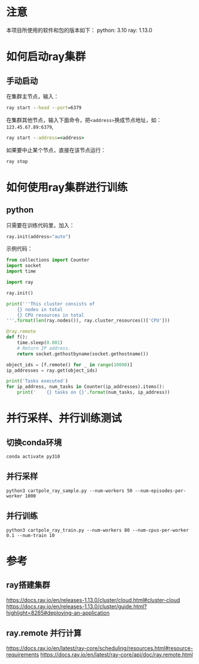 # 注意
本项目所使用的软件和包的版本如下：
python: 3.10
ray: 1.13.0

# 如何启动ray集群
## 手动启动
在集群主节点，输入：
```cmd
ray start --head --port=6379
```

在集群其他节点，输入下面命令，把`<address>`换成节点地址，如：`123.45.67.89:6379`,
```cmd
ray start --address=<address>
```

如果要中止某个节点，直接在该节点运行：
```cmd
ray stop
```

# 如何使用ray集群进行训练
## python
只需要在训练代码里，加入：
```python
ray.init(address="auto")
```
示例代码：
```python
from collections import Counter
import socket
import time

import ray

ray.init()

print('''This cluster consists of
    {} nodes in total
    {} CPU resources in total
'''.format(len(ray.nodes()), ray.cluster_resources()['CPU']))

@ray.remote
def f():
    time.sleep(0.001)
    # Return IP address.
    return socket.gethostbyname(socket.gethostname())

object_ids = [f.remote() for _ in range(10000)]
ip_addresses = ray.get(object_ids)

print('Tasks executed')
for ip_address, num_tasks in Counter(ip_addresses).items():
    print('    {} tasks on {}'.format(num_tasks, ip_address))
```

# 并行采样、并行训练测试
## 切换conda环境
```commandline
conda activate py310
```

## 并行采样
```commandline
python3 cartpole_ray_sample.py --num-workers 50 --num-episodes-per-worker 1000
```

## 并行训练
```commandline
python3 cartpole_ray_train.py --num-workers 80 --num-cpus-per-worker 0.1 --num-train 10
```

# 参考
## ray搭建集群
<https://docs.ray.io/en/releases-1.13.0/cluster/cloud.html#cluster-cloud>
<https://docs.ray.io/en/releases-1.13.0/cluster/guide.html?highlight=8265#deploying-an-application>

## ray.remote 并行计算
<https://docs.ray.io/en/latest/ray-core/scheduling/resources.html#resource-requirements>
<https://docs.ray.io/en/latest/ray-core/api/doc/ray.remote.html>
